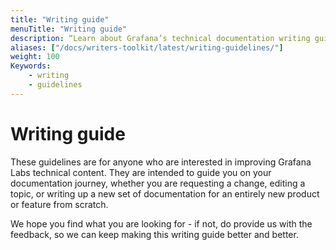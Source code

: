 ```yaml
---
title: "Writing guide"
menuTitle: "Writing guide"
description: “Learn about Grafana’s technical documentation writing guidelines”
aliases: ["/docs/writers-toolkit/latest/writing-guidelines/"]
weight: 100
Keywords:
    - writing
    - guidelines
---
```


# Writing guide

These guidelines are for anyone who are interested in improving Grafana Labs technical content. They are intended to guide you on your documentation journey, whether you are requesting a change, editing a topic, or writing up a new set of documentation for an entirely new product or feature from scratch.
<!-- vale Grafana.Exclamation = NO -->
We hope you find what you are looking for - if not, do provide us with the feedback, so we can keep making this writing guide better and better.
<!-- vale Grafana.Exclamation = YES -->

